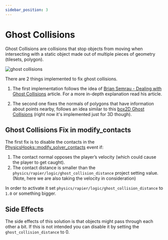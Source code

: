 ```yaml
---
sidebar_position: 3
---
```


# Ghost Collisions

Ghost Collisions are collisions that stop objects from moving when intersecting with a static object made out of multiple pieces of geometry (tilesets, polygon).

![ghost collisions](/img/ghost_collisions.gif)

There are 2 things implemented to fix ghost collisions.

1. The first implementation follows the idea of [Brian Semrau - Dealing with Ghost Collisions](https://briansemrau.github.io/dealing-with-ghost-collisions/) article. For a more in-depth explanation read his article.

2. The second one fixes the normals of polygons that have information about points nearby, follows an idea similar to this [box2D Ghost Collisions](https://box2d.org/posts/2020/06/ghost-collisions/) (right now it's implemented just for 3D though).

## Ghost Collisions Fix in modify_contacts

The first fix is to disable the contacts in the [PhysicsHooks::modify_solver_contacts](https://rapier.rs/docs/user_guides/rust/advanced_collision_detection/#contact-modification) event if:

1. The contact normal opposes the player’s velocity (which could cause the player to get caught).
2. The contact distance is smaller than the `physics/rapier/logic/ghost_collision_distance` project setting value. (Note, here we are also taking the velocity in consideration)

In order to activate it set `physics/rapier/logic/ghost_collision_distance` to `1.0` or something bigger.

## Side Effects

The side effects of this solution is that objects might pass through each other a bit. If this is not intended you can disable it by setting the `ghost_collision_distance` to 0.
